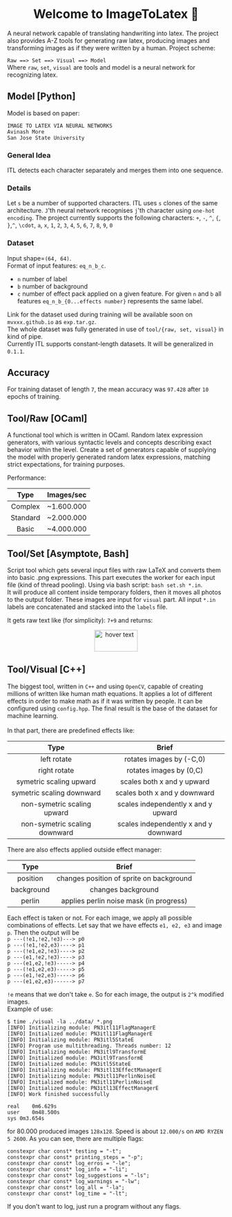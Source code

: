 <h1 align="center"> Welcome to ImageToLatex 👋</h1>
A neural network capable of translating handwriting into latex. The project also provides A-Z tools for generating raw latex, producing images and transforming images as if they were written by a human.
Project scheme: <br>

`Raw ==> Set ==> Visual ==> Model` <br>
Where `raw`, `set`, `visual` are tools and model is a neural network for recognizing latex.

## Model [Python]
Model is based on paper:
```
IMAGE TO LATEX VIA NEURAL NETWORKS
Avinash More
San Jose State University
```

### General Idea
ITL detects each character separately and merges them into one sequence.
### Details
Let `s` be a number of supported characters. ITL uses `s` clones of the same architecture. `J`'th neural network recognises `j`'th character using `one-hot encoding`. The project currently supports the following characters: `+`, `-`, `^`, `{`, `}`,`^`, `\cdot`, `a`, `x`, `1`, `2`, `3`, `4`, `5`, `6`, `7`, `8`, `9`, `0`
### Dataset
Input shape=`(64, 64)`. <br>
Format of input features: `eq_n_b_c`.
* `n` number of label
* `b` number of background
* `c` number of effect pack applied on a given feature. For given `n` and `b` all features `eq_n_b_{0...effects number}` represents the same label.

Link for the dataset used during training will be available soon on `mvxxx.github.io` as `exp.tar.gz`. <br>
The whole dataset was fully generated in use of `tool/{raw, set, visual}` in kind of pipe. <br> 
Currently ITL supports constant-length datasets. It will be generalized in `0.1.1`.

## Accuracy
For training dataset of length `7`, the mean accuracy was `97.428` after `10` epochs of training.

## Tool/Raw [OCaml]
A functional tool which is written in OCaml. Random latex expression generators, with various syntactic levels and concepts describing exact behavior within the level. Create a set of generators capable of supplying the model with properly generated random latex expressions,
matching strict expectations, for training purposes. <br>


Performance:

|Type| Images/sec |
| :---: |     :---:      |
|Complex|~1.600.000  |
|Standard|~2.000.000  |
|Basic| ~4.000.000  |

## Tool/Set [Asymptote, Bash]
Script tool which gets several input files with raw LaTeX and converts them into basic .png expressions. This part executes the worker for each input file (kind of thread pooling). Using via bash script: `bash set.sh *.in`. <br>
It will produce all content inside temporary folders, then it moves all photos to the output folder. These images are input for `visual` part. All input `*.in` labels are concatenated and stacked into the `labels` file.<br>

It gets raw text like (for simplicity): `7+9` and returns: <br>
<p align="center">
  <img src="https://i.imgur.com/EaPStPE.png" width="100" height="50" title="hover text">
</p>

## Tool/Visual [C++]
The biggest tool, written in `C++` and using `OpenCV`, capable of creating millions of written like human math equations. It applies a lot of different effects in order to make math as if it was
written by people. It can be configured using `config.hpp`. The final result is the base of the dataset for machine learning.
<br><br>
In that part, there are predefined effects like:


|Type| Brief |
| :---: |     :---:      | 
| left rotate | rotates images by (-C,0)|
| right rotate | rotates images by (0,C)|
|symetric scaling upward | scales both x and y upward|
|symetric scaling downward | scales both x and y downward|
|non-symetric scaling upward | scales independently x and y upward|
|non-symetric scaling downward | scales independently x and y downward|

There are also effects applied outside effect manager:

|Type| Brief |
| :---: |     :---:      | 
|position| changes position of sprite on background|
|background| changes background |
|perlin| applies perlin noise mask (in progress) |

Each effect is taken or not. For each image, we apply all possible combinations of effects. Let say that we have effects `e1, e2, e3` and image `p`. Then the output will be <br>
`p ---(!e1,!e2,!e3)---> p0` <br>
`p ---(!e1,!e2,e3)----> p1` <br>
`p ---(!e1,e2,!e3)----> p2` <br>
`p ---(e1,!e2,!e3)----> p3` <br>
`p ---(e1,e2,!e3)-----> p4` <br>
`p ---(!e1,e2,e3)-----> p5` <br>
`p ---(e1,!e2,e3)-----> p6` <br>
`p ---(e1,e2,e3)------> p7` <br>

`!e` means that we don't take `e`.  So for each image, the output is `2^k` modified images. <br>
Example of use:
```
$ time ./visual -la ../data/ *.png
[INFO] Initializing module: PN3itl11FlagManagerE
[INFO] Initialized module: PN3itl11FlagManagerE
[INFO] Initializing module: PN3itl5StateE
[INFO] Program use multithreading. Threads number: 12
[INFO] Initializing module: PN3itl9TransformE
[INFO] Initialized module: PN3itl9TransformE
[INFO] Initialized module: PN3itl5StateE
[INFO] Initializing module: PN3itl13EffectManagerE
[INFO] Initializing module: PN3itl11PerlinNoiseE
[INFO] Initialized module: PN3itl11PerlinNoiseE
[INFO] Initialized module: PN3itl13EffectManagerE
[INFO] Work finished successfully

real	0m6.629s
user	0m48.500s
sys	0m3.654s
```
for 80.000 produced images `128x128`. Speed is about `12.000/s` on `AMD RYZEN 5 2600`. As you can see, there are multiple flags:
```
constexpr char const* testing = "-t";
constexpr char const* printing_steps = "-p";
constexpr char const* log_erros = "-le";
constexpr char const* log_info = "-li";
constexpr char const* log_suggestions = "-ls";
constexpr char const* log_warnings = "-lw";
constexpr char const* log_all = "-la";
constexpr char const* log_time = "-lt";
```
If you don't want to log, just run a program without any flags. <br>
